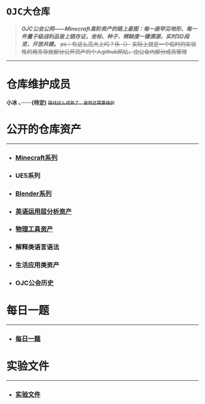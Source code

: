 # `OJC大仓库`

>***OJC公会公网——Minecraft高阶资产的链上星图：每一座罕见地形、每一件量子级战利品皆上链存证，坐标、种子、稀缺度一键溯源，实时3D阅览，开放共建。***
~~ps：有这么高大上吗？乐（）~~
~~实际上就是一个临时的实验性的用来存放部分公开资产的个人github网站，由公会内部分成员管理~~
***

# **仓库维护成员**
 **小冰 、······(待定)**
~~<small> 路线这么成熟了，居然还需要维护</small>~~

# 公开的仓库资产
***
- ### [Minecraft系列](Minecraft.md)
- ### UE5系列
- ### [Blender系列]()
- ### [英语运用层分析资产](yingyuyin.md)
- ### [物理工具资产](wuligongjuyin.md)
- ### 解释类语言语法
- ### 生活应用类资产
- ### OJC公会历史
# 每日一题
***
- ### [每日一题](meiriyiti.md)

# 实验文件
***
- ### [实验文件](shiyanwenjian.md)